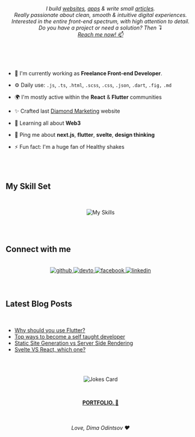 
<div align="center">
<h6>
I build <a href="https://dimaodin.com/work">websites</a>,
<a href="https://dimaodin.com/work">apps</a> &
write small <a href="https://dimaodin.com/blog">articles</a>.
<br>
Really passionate about clean, smooth & intuitive digital experiences.
<br>
Interested in the entire front-end spectrum, with high attention to detail.
<br>
Do you have a project or need a solution? Then ↴<br><a href="mailto:hey@dimaodin.com?subject=I%20wanted%20to%20discuss%20a%20new%20project.&body=Hi!%20My%20name%20is%20_%2C%20and%20i%20want%20a%20brand%20new%20web%20experience!%20%F0%9F%8E%89">Reach me now! 📫</a>
</h6>
</div> 

<br/>
<br/>

- 🏢 I'm currently working as **Freelance Front-end Developer**.  
  

- ⚙️ Daily use: `.js`, `.ts`, `.html`, `.scss`, `.css`, `.json`, `.dart`, `.fig,` `.md`
  

- 🌍 I'm mostly active within the **React** & **Flutter** communities  
  

- ✨ Crafted last [Diamond Marketing](https://www.diamondmarketing.io/) website  
  

- 🌱 Learning all about **Web3**  
  

- 💬 Ping me about **next.js**, **flutter**, **svelte**, **design thinking**
  

- ⚡️ Fun fact: I'm a huge fan of Healthy shakes  
  

<br/>  
<br/>

## My Skill Set  
<div align="center">  
<br/>

![My Skills](https://skillicons.dev/icons?i=html,css,tailwind,sass,styledcomponents,js,ts,react,redux,next,nodejs,express,dart,flutter,graphql,git,mongodb,firebase,appwrite,vscode,figma,&perline=7)

</div>  

<br/>  
<br/>

## Connect with me  
<br/>
<div align="center">

<a href="https://github.com/dimaodin" target="_blank">
<img src=https://img.shields.io/badge/github-%2324292e.svg?&style=for-the-badge&logo=github&logoColor=white alt=github style="margin-bottom: 5px;" />
</a>
<a href="https://dev.to/dimaodin" target="_blank">
<img src=https://img.shields.io/badge/dev.to-%2308090A.svg?&style=for-the-badge&logo=dev.to&logoColor=white alt=devto style="margin-bottom: 5px;" />
</a>
<a href="https://www.facebook.com/dima.odintsov" target="_blank">
<img src=https://img.shields.io/badge/facebook-%232E87FB.svg?&style=for-the-badge&logo=facebook&logoColor=white alt=facebook style="margin-bottom: 5px;" />
</a>
<a href="https://linkedin.com/in/dimaodin" target="_blank">
<img src=https://img.shields.io/badge/linkedin-%231E77B5.svg?&style=for-the-badge&logo=linkedin&logoColor=white alt=linkedin style="margin-bottom: 5px;" />
</a>  
</div>  
  

<br/>  
<br/>

## Latest Blog Posts 
<br/>

- [Why should you use Flutter?](https://dev.to/dimaodin/why-should-you-use-flutter-4510)
- [Top ways to become a self taught developer](https://dev.to/dimaodin/top-ways-to-become-a-self-taught-developer-4e2l) 
- [Static Site Generation vs Server Side Rendering](https://dev.to/dimaodin/static-site-generation-vs-server-side-rendering-36j)  
- [Svelte VS React, which one?](https://dev.to/dimaodin/svelte-vs-react-which-one-5gif) 


<div align="center">

<br/>  
<br/>  

![Jokes Card](https://readme-jokes.vercel.app/api?hideBorder&theme=synthwave)

<br/>

**[PORTFOLIO. 🎉](https://dimaodin.com/)**

<br/> 

<h6>Love, Dima Odintsov ❤️</h6>

</div>

<br/>  
<br/> 
